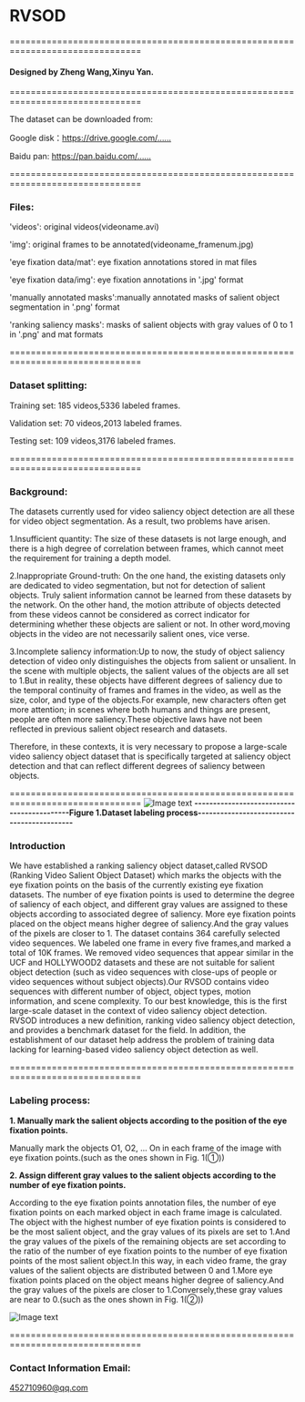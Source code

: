 # RVSOD

===============================================================================

#### Designed by Zheng Wang,Xinyu Yan.

===============================================================================

The dataset can be downloaded from:

Google disk：https://drive.google.com/……

Baidu pan: https://pan.baidu.com/……

===============================================================================

### Files:
'videos': original videos(videoname.avi)

'img': original frames to be annotated(videoname_framenum.jpg)

'eye fixation data/mat': eye fixation annotations stored in mat files

'eye fixation data/img': eye fixation annotations in '.jpg' format

'manually annotated masks':manually annotated masks of salient object segmentation in '.png' format

'ranking saliency masks': masks of salient objects with gray values of 0 to 1 in '.png' and mat formats

===============================================================================
### Dataset splitting:
Training set: 185 videos,5336 labeled frames.

Validation set: 70 videos,2013 labeled frames. 

Testing set: 109 videos,3176 labeled frames.

===============================================================================

### Background:
  The datasets currently used for video saliency object detection are all these for video object segmentation. As a result, two problems have arisen.
  
  1.Insufficient quantity: The size of these datasets is not large enough, and there is a high degree of correlation between frames, which cannot meet the requirement for training a depth model.
  
  2.Inappropriate Ground-truth: On the one hand, the existing datasets only are dedicated to video segmentation, but not for detection of salient objects. Truly salient information cannot be learned from these datasets by the network. On the other hand, the motion attribute of objects detected from these videos cannot be considered as correct indicator for determining whether these objects are salient or not. In other word,moving objects in the video are not necessarily salient ones, vice verse.
  
  3.Incomplete saliency information:Up to now, the study of object saliency detection of video only distinguishes the objects from salient or unsalient. In the scene with multiple objects, the salient values of the objects are all set to 1.But in reality, these objects have different degrees of saliency due to the temporal continuity of frames and frames in the video, as well as the size, color, and type of the objects.For example, new characters often get more attention; in scenes where both humans and things are present, people are often more saliency.These objective laws have not been reflected in previous salient object research and datasets.

Therefore, in these contexts, it is very necessary to propose a large-scale video saliency object dataset that is specifically targeted at saliency object detection and that can reflect different degrees of saliency between objects.

===============================================================================
![Image text](https://raw.githubusercontent.com/yxy452710960/RVSOD/master/img/Process.png)
**-------------------------------------------Figure 1.Dataset labeling process-------------------------------------------**
### Introduction

We have established a ranking saliency object dataset,called RVSOD (Ranking Video Salient Object Dataset) which marks the objects with the eye fixation points on the basis of the currently existing eye fixation datasets. The number of eye fixation points is used to determine the degree of saliency of each object, and different gray values are assigned to these objects according to associated degree of saliency. More eye fixation points placed on the object means higher degree of saliency.And the gray values of the pixels are closer to 1. The dataset contains 364 carefully selected video sequences. We labeled one frame in every five frames,and marked a total of 10K frames. We removed video sequences that appear similar in the UCF and HOLLYWOOD2 datasets and these are not suitable for salient object detection (such as video sequences with close-ups of people or video sequences without subject objects).Our RVSOD contains video sequences with different number of object, object types, motion information, and scene complexity. To our best knowledge, this is the first large-scale dataset in the context of video saliency object detection. RVSOD introduces a new definition, ranking video saliency object detection, and provides a benchmark dataset for the field. In addition, the establishment of our dataset help address the problem of training data lacking for learning-based video saliency object detection as well.

===============================================================================
### Labeling process:
**1. Manually mark the salient objects according to the position of the eye fixation points.**

Manually mark the objects O1, O2, ... On in each frame of the image with eye fixation points.(such as the ones shown in Fig. 1(①))

**2. Assign different gray values to the salient objects according to the number of eye fixation points.**

According to the eye fixation points annotation files, the number of eye fixation points on each marked object in each frame image is calculated. The object with the highest number of eye fixation points is considered to be the most salient object, and the gray values of its pixels are set to 1.And the gray values of the pixels of the remaining objects are set according to the ratio of the number of eye fixation points to the number of eye fixation points of the most salient object.In this way, in each video frame, the gray values of the salient objects are distributed between 0 and 1.More eye fixation points placed on the object means higher degree of saliency.And the gray values of the pixels are closer to 1.Conversely,these gray values are near to 0.(such as the ones shown in Fig. 1(②))

![Image text](https://raw.githubusercontent.com/yxy452710960/RVSOD/master/img/Algorithm.jpg)




===============================================================================
### Contact Information Email:
452710960@qq.com
